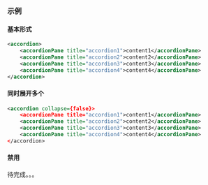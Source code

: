 ### 示例
#### 基本形式

<div class="m-example"></div>

```xml
<accordion>
    <accordionPane title="accordion1">content1</accordionPane>
    <accordionPane title="accordion2">content2</accordionPane>
    <accordionPane title="accordion3">content3</accordionPane>
    <accordionPane title="accordion4">content4</accordionPane>
</accordion>
```

#### 同时展开多个

<div class="m-example"></div>

```xml
<accordion collapse={false}>
    <accordionPane title="accordion1">content1</accordionPane>
    <accordionPane title="accordion2">content2</accordionPane>
    <accordionPane title="accordion3">content3</accordionPane>
    <accordionPane title="accordion4">content4</accordionPane>
</accordion>
```

#### 禁用

待完成。。。